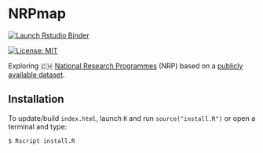 # NRPmap

<!-- badges: start -->
[![Launch Rstudio Binder](http://mybinder.org/badge_logo.svg)](https://mybinder.org/v2/gh/zambujo/nrpmap/master?urlpath=rstudio)
<!-- badges: end -->

[![License: MIT](https://img.shields.io/github/license/mashape/apistatus.svg)](https://github.com/zambujo/NRPmap/blob/master/LICENSE)

Exploring :switzerland: [National Research Programmes](https://www.sbfi.admin.ch/sbfi/en/home/research-and-innovation/research-and-innovation-in-switzerland/promotion-instruments/national-research-programmes-nrp.html) (NRP) based on a [publicly available dataset](http://p3.snf.ch/Pages/DataAndDocumentation.aspx).

## Installation

To update/build `index.html`, launch `R` and run `source("install.R")` or open a terminal and type:

```
$ Rscript install.R
```

